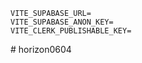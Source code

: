 
```
VITE_SUPABASE_URL=
VITE_SUPABASE_ANON_KEY=
VITE_CLERK_PUBLISHABLE_KEY=
```
#   h o r i z o n 0 6 0 4 
 
 
